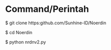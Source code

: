 # Command/Perintah
$ git clone https:github.com/Sunhine-ID/Noerdin

$ cd Noerdin

$ python nrdnv2.py
